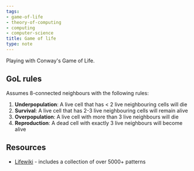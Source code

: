 ```yaml
---
tags:
- game-of-life
- theory-of-computing
- computing
- computer-science
title: Game of life
type: note
---
```

Playing with Conway's Game of Life.

## GoL rules

Assumes 8-connected neighbours with the following rules:

1. **Underpopulation**: A live cell that has < 2 live neighbouring cells will die
2. **Survival**: A live cell that has 2-3 live neighbouring cells will remain alive
3. **Overpopulation**: A live cell with more than 3 live neighbours will die
4. **Reproduction**: A dead cell with exactly 3 live neighbours will become alive

## Resources

- [Lifewiki](https://conwaylife.com/wiki/Main_Page) - includes a collection of over 5000+ patterns